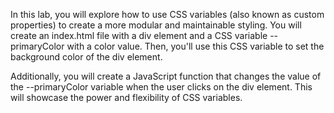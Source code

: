 In this lab, you will explore how to use CSS variables (also known as custom properties) to create a more modular and maintainable styling. You will create an index.html file with a div element and a CSS variable --primaryColor with a color value. Then, you'll use this CSS variable to set the background color of the div element.

Additionally, you will create a JavaScript function that changes the value of the --primaryColor variable when the user clicks on the div element. This will showcase the power and flexibility of CSS variables.